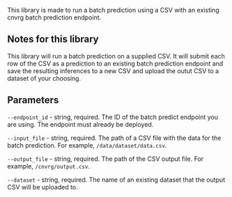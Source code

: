 This library is made to run a batch prediction using a CSV with an existing cnvrg batch prediction endpoint.

## Notes for this library
This library will run a batch prediction on a supplied CSV. It will submit each row of the CSV as a prediction to an existing batch prediction endpoint and save the resulting inferences to a new CSV and upload the outut CSV to a dataset of your choosing.

## Parameters

```--endpoint_id``` - string, required. The ID of the batch predict endpoint you are using. The endpoint must already be deployed.

```--input_file``` - string, required. The path of a CSV file with the data for the batch prediction. For example, `/data/dataset/data.csv`.

```--output_file``` - string, required. The path of the CSV output file. For example, `/cnvrg/output.csv`.

```--dataset``` - string, required. The name of an existing dataset that the output CSV will be uploaded to.
